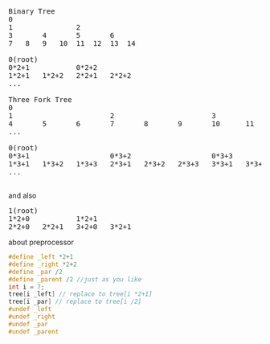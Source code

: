 <pre>
Binary Tree  
0  
1               2  
3       4       5       6  
7   8   9   10  11  12  13  14  

0(root)
0*2+1           0*2+2
1*2+1   1*2+2   2*2+1   2*2+2
...

Three Fork Tree  
0  
1                       2                       3  
4       5       6       7       8       9       10      11      12  
...

0(root)
0*3+1                   0*3+2                   0*3+3
1*3+1   1*3+2   1*3+3   2*3+1   2*3+2   2*3+3   3*3+1   3*3+2   3*3+3
...

</pre>

and also  
<pre>
1(root)
1*2+0           1*2+1
2*2+0   2*2+1   3+2+0   3*2+1
</pre>

about preprocessor  
```cpp
#define _left *2+1
#define _right *2+2
#define _par /2
#define _parent /2 //just as you like
int i = 7;
tree[i _left] // replace to tree[i *2+1]
tree[i _par] // replace to tree[i /2]
#undef _left
#undef _right
#undef _par
#undef _parent
```
